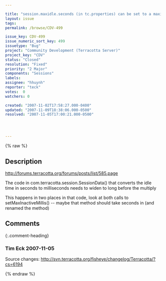 ```yaml
---

title: "session.maxidle.seconds (in tc.properties) can be set to a maximum of 2147483"
layout: issue
tags: 
permalink: /browse/CDV-499

issue_key: CDV-499
issue_numeric_sort_key: 499
issuetype: "Bug"
project: "Community Development (Terracotta Server)"
project_key: "CDV"
status: "Closed"
resolution: "Fixed"
priority: "2 Major"
components: "Sessions"
labels: 
assignee: "hhuynh"
reporter: "teck"
votes:  0
watchers: 0

created: "2007-11-02T17:58:27.000-0400"
updated: "2007-11-09T18:38:06.000-0500"
resolved: "2007-11-05T17:00:21.000-0500"




---
```


{% raw %}

## Description

<div markdown="1" class="description">

http://forums.terracotta.org/forums/posts/list/585.page

The code in com.terracotta.session.SessionData() that converts the idle time in seconds to milliseconds needs to widen to long before the multiply

This happens in two places in that code, look at both calls to setMaxInactiveMillis() -- maybe that method should take seconds in (and renamed the method)

</div>

## Comments


{:.comment-heading}
### **Tim Eck** <span class="date">2007-11-05</span>

<div markdown="1" class="comment">

Source changes:
http://svn.terracotta.org/fisheye/changelog/Terracotta/?cs=6194

</div>



{% endraw %}
